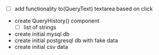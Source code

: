 
-  [ ] add functionality to(QueryText) textarea based on click

- create QueryHistory() component
  - [ ] list of strings

- create initial mysql db
- create initial postgresql db with fake data
- create initial csv data
